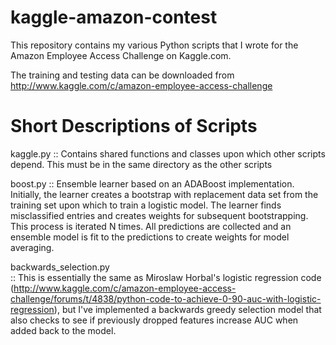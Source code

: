 kaggle-amazon-contest
=====================
This repository contains my various Python scripts that I wrote for the Amazon Employee Access Challenge on Kaggle.com.

The training and testing data can be downloaded from http://www.kaggle.com/c/amazon-employee-access-challenge


Short Descriptions of Scripts
=============================
kaggle.py
:: Contains shared functions and classes upon which other scripts depend. This must be in the same directory as the other scripts
              
boost.py
:: Ensemble learner based on an ADABoost implementation. Initially, the learner creates a bootstrap with replacement data set from the training set upon which to train a logistic model. The learner finds misclassified entries and creates weights for subsequent bootstrapping. This process is iterated N times. All predictions are collected and an ensemble model is fit to the predictions to create weights for model averaging.

backwards_selection.py      
:: This is essentially the same as Miroslaw Horbal's logistic regression code (http://www.kaggle.com/c/amazon-employee-access-challenge/forums/t/4838/python-code-to-achieve-0-90-auc-with-logistic-regression), but I've implemented a backwards greedy selection model that also checks to see if previously dropped features increase AUC when added back to the model.
